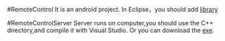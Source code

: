 #RemoteControl
    It is an android project.
    In Eclipse，you should add [library](https://github.com/JakeWharton/Android-ViewPagerIndicator/tree/master/library) 

#RemoteControlServer
    Server runs on computer,you should use the C++ directory,and compile it with Visual Studio.
    Or you can download the [exe](http://pan.baidu.com/s/1kT9S7pt).


